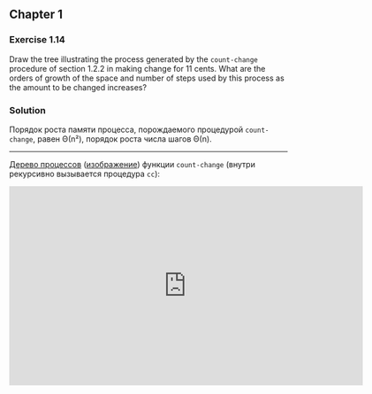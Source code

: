 ## Chapter 1

### Exercise 1.14

Draw the tree illustrating the process generated by the `count-change` procedure of section 1.2.2 in making change for 11 cents. What are the orders of growth of the space and number of steps used by this process as the amount to be changed increases?

### Solution

Порядок роста памяти процесса, порождаемого процедурой `count-change`, равен Θ(n²), порядок роста числа шагов Θ(n).

---

[Дерево процессов](https://realtimeboard.com/app/embed/o9J_kyCoYSU=) ([изображение](https://i.ibb.co/09kr8gG/SICPexpression1-14.png)) функции `count-change` (внутри рекурсивно вызывается процедура `cc`):

<iframe width="640" height="360" src="https://realtimeboard.com/app/embed/o9J_kyCoYSU=/?" frameborder="0" scrolling="no" allowfullscreen></iframe>

